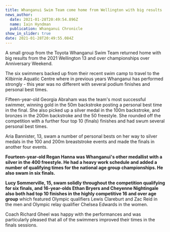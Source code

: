 ```yaml
---
title: Whanganui Swim Team come home from Wellington with big results
news_author:
  date: 2021-01-28T20:49:54.896Z
  name: Iain Hyndman
  publication: Whanganui Chronicle
show_in_slider: true
date: 2021-01-28T20:49:55.084Z
---
```

A small group from the Toyota Whanganui Swim Team returned home with big results from the 2021 Wellington 13 and over championships over Anniversary Weekend.

The six swimmers backed up from their recent swim camp to travel to the Kilbirnie Aquatic Centre where in previous years Whanganui has performed strongly - this year was no different with several podium finishes and personal best times.

Fifteen-year-old Georgia Abraham was the team's most successful swimmer, winning gold in the 50m backstroke posting a personal best time in the final. She also picked up a silver medal in the 100m backstroke, and bronzes in the 200m backstroke and the 50 freestyle. She rounded off the competition with a further four top 10 (finals) finishes and had swum several personal best times.

Aria Bannister, 13, swam a number of personal bests on her way to silver medals in the 100 and 200m breaststroke events and made the finals in another four events.

**Fourteen-year-old Regan Hanna was Whanganui's other medallist with a silver in the 400 freestyle. He had a heavy work schedule and added a number of qualifying times for the national age group championships. He also swam in six finals.**

**Lucy Sommerville, 15, swam solidly throughout the competition qualifying for six finals, and 16-year-olds Ethan Bryers and Cheyenne Nightingale also both had top 10 finishes in the highly competitive 16 and over age group** which featured Olympic qualifiers Lewis Clareburt and Zac Reid in the men and Olympic relay qualifier Chelsea Edwards in the women.

Coach Richard Gheel was happy with the performances and was particularly pleased that all of the swimmers improved their times in the finals sessions.